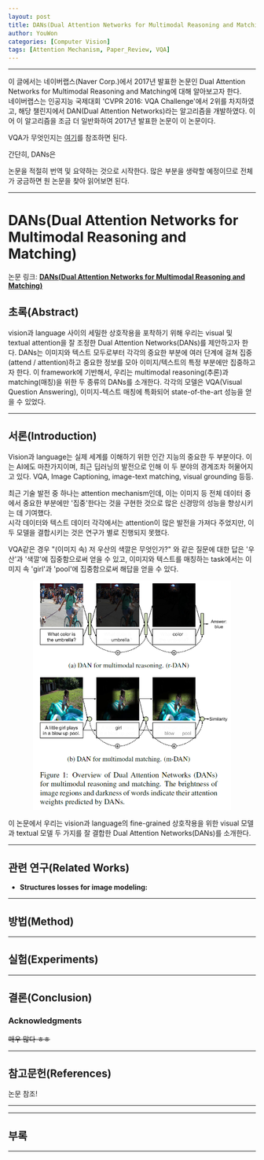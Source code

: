 ```yaml
---
layout: post
title: DANs(Dual Attention Networks for Multimodal Reasoning and Matching)
author: YouWon
categories: [Computer Vision]
tags: [Attention Mechanism, Paper_Review, VQA]
---
```


---

이 글에서는 네이버랩스(Naver Corp.)에서 2017년 발표한 논문인 Dual Attention Networks for Multimodal Reasoning and Matching에 대해 알아보고자 한다.  
네이버랩스는 인공지능 국제대회 'CVPR 2016: VQA Challenge'에서 2위를 차지하였고, 해당 챌린지에서 DAN(Dual Attention Networks)라는 알고리즘을 개발하였다. 이어 이 알고리즘을 조금 더 일반화하여 2017년 발표한 논문이 이 논문이다.

VQA가 무엇인지는 [여기](https://greeksharifa.github.io/computer%20vision/2019/04/17/Visual-Question-Answering/)를 참조하면 된다.

간단히, DANs은 


논문을 적절히 번역 및 요약하는 것으로 시작한다. 많은 부분을 생략할 예정이므로 전체가 궁금하면 원 논문을 찾아 읽어보면 된다.

---

# DANs(Dual Attention Networks for Multimodal Reasoning and Matching)

논문 링크: **[DANs(Dual Attention Networks for Multimodal Reasoning and Matching)](https://arxiv.org/abs/1611.00471)**

## 초록(Abstract)

vision과 language 사이의 세밀한 상호작용을 포착하기 위해 우리는 visual 및 textual attention을 잘 조정한 Dual Attention Networks(DANs)를 제안하고자 한다. DANs는 이미지와 텍스트 모두로부터 각각의 중요한 부분에 여러 단계에 걸쳐 집중(attend / attention)하고 중요한 정보를 모아 이미지/텍스트의 특정 부분에만 집중하고자 한다. 이 framework에 기반해서, 우리는 multimodal reasoning(추론)과 matching(매칭)을 위한 두 종류의 DANs를 소개한다. 각각의 모델은 VQA(Visual Question Answering), 이미지-텍스트 매칭에 특화되어 state-of-the-art 성능을 얻을 수 있었다.

---

## 서론(Introduction)

Vision과 language는 실제 세계를 이해하기 위한 인간 지능의 중요한 두 부분이다. 이는 AI에도 마찬가지이며, 최근 딥러닝의 발전으로 인해 이 두 분야의 경계조차 허물어지고 있다. VQA, Image Captioning, image-text matching, visual grounding 등등.

최근 기술 발전 중 하나는 attention mechanism인데, 이는 이미지 등 전체 데이터 중에서 중요한 부분에만 '집중'한다는 것을 구현한 것으로 많은 신경망의 성능을 향상시키는 데 기여했다.   
시각 데이터와 텍스트 데이터 각각에서는 attention이 많은 발전을 가져다 주었지만, 이 두 모델을 결합시키는 것은 연구가 별로 진행되지 못했다.  

VQA같은 경우 "(이미지 속) 저 우산의 색깔은 무엇인가?" 와 같은 질문에 대한 답은 '우산'과 '색깔'에 집중함으로써 얻을 수 있고, 이미지와 텍스트를 매칭하는 task에서는 이미지 속 'girl'과 'pool'에 집중함으로써 해답을 얻을 수 있다.

<center><img src="/public/img/2019-04-17-Dual-Attention-Networks/01.png" width="80%"></center>

이 논문에서 우리는 vision과 language의 fine-grained 상호작용을 위한 visual 모델과 textual 모델 두 가지를 잘 결합한 Dual Attention Networks(DANs)를 소개한다. 

---

## 관련 연구(Related Works)

- **Structures losses for image modeling:** 


---

## 방법(Method)



---

## 실험(Experiments)







---

## 결론(Conclusion)



### Acknowledgments

~~매우 많다 ㅎㅎ~~

---

## 참고문헌(References)

논문 참조!

--- 




---

## 부록



---